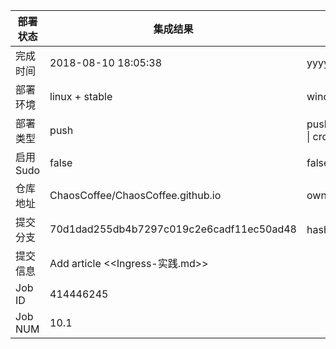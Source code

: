 部署状态 | 集成结果 | 参考值
---|---|---
完成时间 | 2018-08-10 18:05:38 | yyyy-mm-dd hh:mm:ss
部署环境 | linux + stable | window \| linux + stable
部署类型 | push | push \| pull_request \| api \| cron
启用Sudo | false | false \| true
仓库地址 | ChaosCoffee/ChaosCoffee.github.io | owner_name/repo_name
提交分支 | 70d1dad255db4b7297c019c2e6cadf11ec50ad48 | hash 16位
提交信息 | Add article <<Ingress-实践.md>> |
Job ID   | 414446245 |
Job NUM  | 10.1 |
